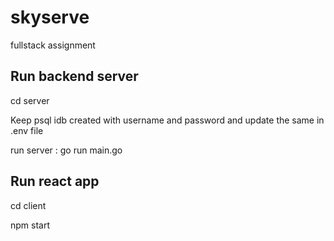 # skyserve

fullstack assignment

## Run backend server

cd server

Keep psql idb created with username and password and update the same in .env file

run server : go run main.go

## Run react app

cd client

npm start

